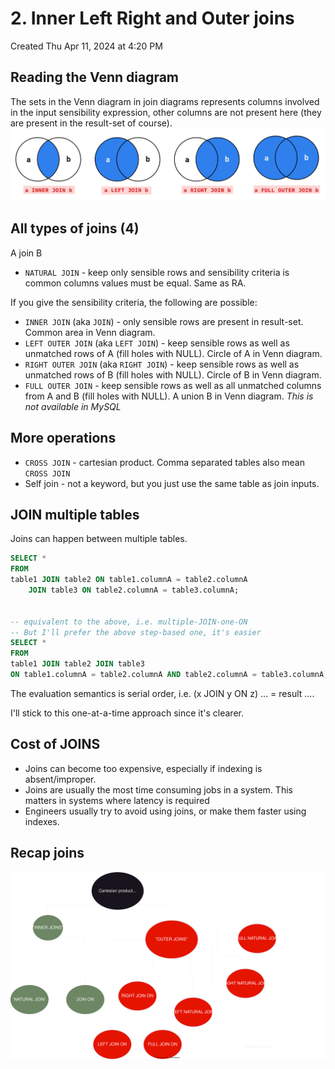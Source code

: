 # 2. Inner Left Right and Outer joins
Created Thu Apr 11, 2024 at 4:20 PM

## Reading the Venn diagram
The sets in the Venn diagram in join diagrams represents columns involved in the input sensibility expression, other columns are not present here (they are present in the result-set of course).
![](../../../../assets/2-Inner-Left-Right-and-Outer-joins-image-1-b8704d7f.png)
## All types of joins (4)
A join B

- `NATURAL JOIN` - keep only sensible rows and sensibility criteria is common columns values must be equal. Same as RA.

If you give the sensibility criteria, the following are possible:
- `INNER JOIN` (aka `JOIN`) - only sensible rows are present in result-set. Common area in Venn diagram.
- `LEFT OUTER JOIN` (aka `LEFT JOIN`) - keep sensible rows as well as unmatched rows of A (fill holes with NULL). Circle of A in Venn diagram.
- `RIGHT OUTER JOIN` (aka `RIGHT JOIN`) - keep sensible rows as well as unmatched rows of B (fill holes with NULL). Circle of B in Venn diagram.
- `FULL OUTER JOIN` - keep sensible rows as well as all unmatched columns from A and B (fill holes with NULL). A union B in Venn diagram. *This is not available in MySQL*

## More operations
- `CROSS JOIN` - cartesian product. Comma separated tables also mean `CROSS JOIN`
- Self join - not a keyword, but you just use the same table as join inputs.

## JOIN multiple tables
Joins can happen between multiple tables.
```sql
SELECT *
FROM 
table1 JOIN table2 ON table1.columnA = table2.columnA
	JOIN table3 ON table2.columnA = table3.columnA;


-- equivalent to the above, i.e. multiple-JOIN-one-ON
-- But I'll prefer the above step-based one, it's easier
SELECT *
FROM 
table1 JOIN table2 JOIN table3 
ON table1.columnA = table2.columnA AND table2.columnA = table3.columnA;
```

The evaluation semantics is serial order, i.e. (x JOIN y ON z) ... = result ....

I'll stick to this one-at-a-time approach since it's clearer.


## Cost of JOINS
- Joins can become too expensive, especially if indexing is absent/improper.
- Joins are usually the most time consuming jobs in a system. This matters in systems where latency is required
- Engineers usually try to avoid using joins, or make them faster using indexes.

## Recap joins
![](../../../../assets/2-Inner-Left-Right-and-Outer-joins-image-2-b8704d7f.svg)